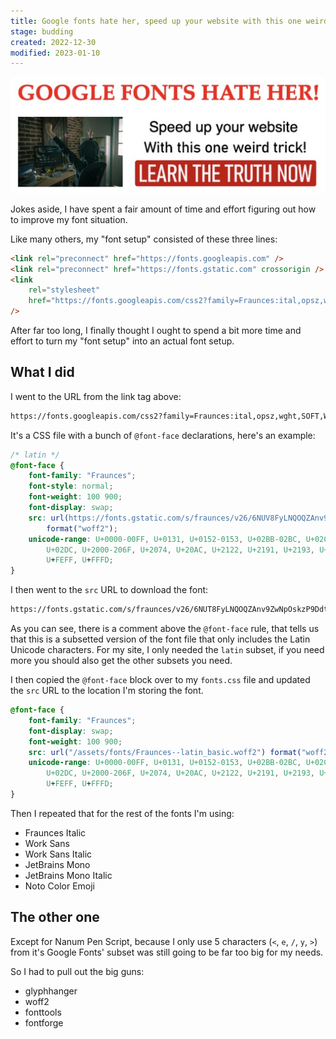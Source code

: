 ```yaml
---
title: Google fonts hate her, speed up your website with this one weird trick!
stage: budding
created: 2022-12-30
modified: 2023-01-10
---
```


![Parody of an old school clickbait web ad with the text “GOOGLE FONTS HATE HER! Speed up your website With this one weird trick! LEARN THE TRUTH NOW”](./src/assets/img/one-weird-trick.png)

Jokes aside, I have spent a fair amount of time and effort figuring out how to improve my font situation.

Like many others, my "font setup" consisted of these three lines:

```html
<link rel="preconnect" href="https://fonts.googleapis.com" />
<link rel="preconnect" href="https://fonts.gstatic.com" crossorigin />
<link
	rel="stylesheet"
	href="https://fonts.googleapis.com/css2?family=Fraunces:ital,opsz,wght,SOFT,WONK@0,9..144,100..900,0..100,0;0,9..144,100..900,0..100,1;1,9..144,100..900,0..100,0;1,9..144,100..900,0..100,1&family=Nanum+Pen+Script&family=Noto+Color+Emoji&family=Work+Sans:ital,wght@0,100..900;1,100..900&display=swap"
/>
```

After far too long, I finally thought I ought to spend a bit more time and effort to turn my "font setup" into an actual font setup.

## What I did

I went to the URL from the link tag above:

```txt
https://fonts.googleapis.com/css2?family=Fraunces:ital,opsz,wght,SOFT,WONK@0,9..144,100..900,0..100,0;0,9..144,100..900,0..100,1;1,9..144,100..900,0..100,0;1,9..144,100..900,0..100,1&family=Nanum+Pen+Script&family=Noto+Color+Emoji&family=Work+Sans:ital,wght@0,100..900;1,100..900&display=swap
```

It's a CSS file with a bunch of `@font-face` declarations, here's an example:

```css
/* latin */
@font-face {
	font-family: "Fraunces";
	font-style: normal;
	font-weight: 100 900;
	font-display: swap;
	src: url(https://fonts.gstatic.com/s/fraunces/v26/6NUV8FyLNQOQZAnv9ZwIlOkuy91B.woff2)
		format("woff2");
	unicode-range: U+0000-00FF, U+0131, U+0152-0153, U+02BB-02BC, U+02C6, U+02DA,
		U+02DC, U+2000-206F, U+2074, U+20AC, U+2122, U+2191, U+2193, U+2212, U+2215,
		U+FEFF, U+FFFD;
}
```

I then went to the `src` URL to download the font:

```txt
https://fonts.gstatic.com/s/fraunces/v26/6NUT8FyLNQOQZAnv9ZwNpOskzP9Ddt0.woff2
```

As you can see, there is a comment above the `@font-face` rule, that tells us that this is a subsetted version of the font file that only includes the Latin Unicode characters. For my site, I only needed the `latin` subset, if you need more you should also get the other subsets you need.

I then copied the `@font-face` block over to my `fonts.css` file and updated the `src` URL to the location I'm storing the font.

```css
@font-face {
	font-family: "Fraunces";
	font-display: swap;
	font-weight: 100 900;
	src: url("/assets/fonts/Fraunces--latin_basic.woff2") format("woff2");
	unicode-range: U+0000-00FF, U+0131, U+0152-0153, U+02BB-02BC, U+02C6, U+02DA,
		U+02DC, U+2000-206F, U+2074, U+20AC, U+2122, U+2191, U+2193, U+2212, U+2215,
		U+FEFF, U+FFFD;
}
```

Then I repeated that for the rest of the fonts I'm using:

- Fraunces Italic
- Work Sans
- Work Sans Italic
- JetBrains Mono
- JetBrains Mono Italic
- Noto Color Emoji

## The other one

Except for Nanum Pen Script, because I only use 5 characters (`<`, `e`, `/`, `y`, `>`) from it's Google Fonts' subset was still going to be far too big for my needs.

So I had to pull out the big guns:

- glyphhanger
- woff2
- fonttools
- fontforge

~~~ callout To be continued…
~~~
